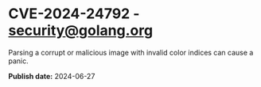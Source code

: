 # CVE-2024-24792 - security@golang.org

Parsing a corrupt or malicious image with invalid color indices can cause a panic.

**Publish date:** 2024-06-27
